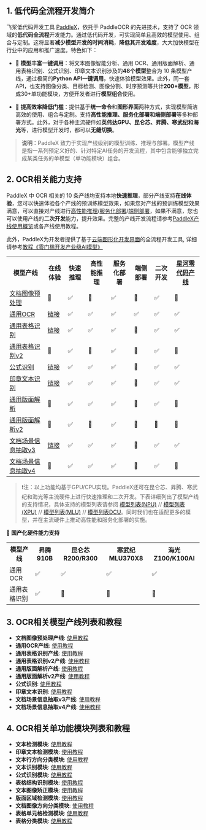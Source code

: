 
## 1. 低代码全流程开发简介

飞桨低代码开发工具 [PaddleX](https://github.com/PaddlePaddle/PaddleX)，依托于 PaddleOCR 的先进技术，支持了 OCR 领域的**低代码全流程**开发能力。通过低代码开发，可实现简单且高效的模型使用、组合与定制。这将显著**减少模型开发的时间消耗**，**降低其开发难度**，大大加快模型在行业中的应用和推广速度。特色如下：

* 🎨 **模型丰富一键调用**：将文本图像智能分析、通用 OCR、通用版面解析、通用表格识别、公式识别、印章文本识别涉及的**48个模型**整合为 10 条模型产线，通过极简的**Python API一键调用**，快速体验模型效果。此外，同一套API，也支持图像分类、目标检测、图像分割、时序预测等共计**200+模型**，形成30+单功能模块，方便开发者进行**模型组合**使用。

* 🚀 **提高效率降低门槛**：提供基于**统一命令**和**图形界面**两种方式，实现模型简洁高效的使用、组合与定制。支持**高性能推理、服务化部署和端侧部署**等多种部署方式。此外，对于各种主流硬件如**英伟达GPU、昆仑芯、昇腾、寒武纪和海光**等，进行模型开发时，都可以**无缝切换**。

>**说明**：PaddleX 致力于实现产线级别的模型训练、推理与部署。模型产线是指一系列预定义好的、针对特定AI任务的开发流程，其中包含能够独立完成某类任务的单模型（单功能模块）组合。

## 2. OCR相关能力支持

PaddleX 中 OCR 相关的 10 条产线均支持本地**快速推理**，部分产线支持**在线体验**，您可以快速体验各个产线的预训练模型效果，如果您对产线的预训练模型效果满意，可以直接对产线进行[高性能推理](https://paddlepaddle.github.io/PaddleX/latest/pipeline_deploy/high_performance_inference.html)/[服务化部署](https://paddlepaddle.github.io/PaddleX/latest/pipeline_deploy/service_deploy.html)/[端侧部署](https://paddlepaddle.github.io/PaddleX/latest/pipeline_deploy/edge_deploy.html)，如果不满意，您也可以使用产线的**二次开发**能力，提升效果。完整的产线开发流程请参考[PaddleX产线使用概览](https://paddlepaddle.github.io/PaddleX/latest/pipeline_usage/pipeline_develop_guide.html)或各产线使用教程。

此外，PaddleX为开发者提供了基于[云端图形化开发界面](https://aistudio.baidu.com/pipeline/mine)的全流程开发工具, 详细请参考[教程《零门槛开发产业级AI模型》](https://aistudio.baidu.com/practical/introduce/546656605663301)

<table >
    <tr>
        <th>模型产线</th>
        <th>在线体验</th>
        <th>快速推理</th>
        <th>高性能推理</th>
        <th>服务化部署</th>
        <th>端侧部署</th>
        <th>二次开发</th>
        <th><a href = "https://aistudio.baidu.com/pipeline/mine">星河零代码产线</a></td>
    </tr>
    <tr>
        <td><a href="https://paddlepaddle.github.io/PaddleX/latest/pipeline_usage/tutorials/ocr_pipelines/doc_preprocessor.html">文档图像预处理</a></td>
        <td>🚧</td>
        <td>✅</td>
        <td>🚧</td>
        <td>✅</td>
        <td>🚧</td>
        <td>✅</td>
        <td>🚧</td>
    </tr>
    <tr>
        <td><a href="https://paddlepaddle.github.io/PaddleX/latest/pipeline_usage/tutorials/ocr_pipelines/OCR.html">通用OCR</a></td>
        <td><a href = "https://aistudio.baidu.com/community/app/91660/webUI?source=appMineRecent">链接</a></td>
        <td>✅</td>
        <td>✅</td>
        <td>✅</td>
        <td>✅</td>
        <td>✅</td>
        <td>✅</td>
    </tr>
    <tr>
        <td><a href="https://paddlepaddle.github.io/PaddleX/latest/pipeline_usage/tutorials/ocr_pipelines/table_recognition.html">通用表格识别</a></td>
        <td><a href = "https://aistudio.baidu.com/community/app/91661?source=appMineRecent">链接</a></td>
        <td>✅</td>
        <td>✅</td>
        <td>✅</td>
        <td>🚧</td>
        <td>✅</td>
        <td>✅</td>
    </tr>
    <tr>
        <td><a href="https://paddlepaddle.github.io/PaddleX/latest/pipeline_usage/tutorials/ocr_pipelines/table_recognition_v2.html">通用表格识别v2</a></td>
        <td>🚧</td>
        <td>✅</td>
        <td>🚧</td>
        <td>✅</td>
        <td>🚧</td>
        <td>✅</td>
        <td>🚧</td>
    </tr>
   </tr>
        <tr>
        <td><a href="https://paddlepaddle.github.io/PaddleX/latest/pipeline_usage/tutorials/ocr_pipelines/formula_recognition.html">公式识别</a></td>
        <td><a href = "https://aistudio.baidu.com/community/app/387976/webUI?source=appCenter">链接</a></td>
        <td>✅</td>
        <td>✅</td>
        <td>✅</td>
        <td>🚧</td>
        <td>✅</td>
        <td>✅</td>
    </tr>
    <tr>
        <td><a href="https://paddlepaddle.github.io/PaddleX/latest/pipeline_usage/tutorials/ocr_pipelines/seal_recognition.html">印章文本识别</a></td>
        <td><a href = "https://aistudio.baidu.com/community/app/387977/webUI?source=appCenter">链接</a></td>
        <td>✅</td>
        <td>✅</td>
        <td>✅</td>
        <td>🚧</td>
        <td>✅</td>
        <td>✅</td>
    </tr>
    <tr>
        <td><a href="https://paddlepaddle.github.io/PaddleX/latest/pipeline_usage/tutorials/ocr_pipelines/layout_parsing.html">通用版面解析</a></td>
        <td>🚧</td>
        <td>✅</td>
        <td>✅</td>
        <td>✅</td>
        <td>🚧</td>
        <td>✅</td>
        <td>🚧</td>
    </tr>
    <tr>
        <td><a href="https://paddlepaddle.github.io/PaddleX/latest/pipeline_usage/tutorials/ocr_pipelines/layout_parsing_v2.html">通用版面解析v2</a></td>
        <td>🚧</td>
        <td>✅</td>
        <td>🚧</td>
        <td>✅</td>
        <td>🚧</td>
        <td>🚧</td>
        <td>🚧</td>
    </tr>
    <tr>
        <td><a href="https://paddlepaddle.github.io/PaddleX/latest/pipeline_usage/tutorials/information_extraction_pipelines/document_scene_information_extraction.html">文档场景信息抽取v3</a></td>
        <td><a href = "https://aistudio.baidu.com/community/app/182491/webUI?source=appCenter">链接</a></td>
        <td>✅</td>
        <td>✅</td>
        <td>✅</td>
        <td>🚧</td>
        <td>✅</td>
        <td>✅</td>
    </tr>
    <tr>
        <td><a href="https://paddlepaddle.github.io/PaddleX/latest/pipeline_usage/tutorials/information_extraction_pipelines/document_scene_information_extraction.html">文档场景信息抽取v4</a></td>
        <td>🚧</td>
        <td>✅</td>
        <td>✅</td>
        <td>✅</td>
        <td>🚧</td>
        <td>✅</td>
        <td>🚧</td>
    </tr>
</table>

> ❗注：以上功能均基于GPU/CPU实现。PaddleX还可在昆仑芯、昇腾、寒武纪和海光等主流硬件上进行快速推理和二次开发。下表详细列出了模型产线的支持情况，具体支持的模型列表请参阅 [模型列表(NPU)](https://paddlepaddle.github.io/PaddleX/latest/support_list/model_list_npu.html) // [模型列表(XPU)](https://paddlepaddle.github.io/PaddleX/latest/support_list/model_list_xpu.html) // [模型列表(MLU)](https://paddlepaddle.github.io/PaddleX/latest/support_list/model_list_mlu.html) // [模型列表DCU](https://paddlepaddle.github.io/PaddleX/latest/support_list/model_list_dcu.html)。同时我们也在适配更多的模型，并在主流硬件上推动高性能和服务化部署的实施。


**🚀 国产化硬件能力支持**

<table>
  <tr>
    <th>模型产线</th>
    <th>昇腾 910B</th>
    <th>昆仑芯 R200/R300</th>
    <th>寒武纪 MLU370X8</th>
    <th>海光 Z100/K100AI</th>
  </tr>
  <tr>
    <td>通用OCR</td>
    <td>✅</td>
    <td>✅</td>
    <td>✅</td>
    <td>✅</td>
  </tr>
  <tr>
    <td>通用表格识别</td>
    <td>✅</td>
    <td>🚧</td>
    <td>🚧</td>
    <td>🚧</td>
  </tr>
</table>


## 3. OCR相关模型产线列表和教程

- **文档图像预处理产线**: [使用教程](https://paddlepaddle.github.io/PaddleX/latest/pipeline_usage/tutorials/ocr_pipelines/doc_preprocessor.html)
- **通用OCR产线**: [使用教程](https://paddlepaddle.github.io/PaddleX/latest/pipeline_usage/tutorials/ocr_pipelines/OCR.html)
- **通用表格识别产线**: [使用教程](https://paddlepaddle.github.io/PaddleX/latest/pipeline_usage/tutorials/ocr_pipelines/table_recognition.html)
- **通用表格识别v2产线**: [使用教程](https://paddlepaddle.github.io/PaddleX/latest/pipeline_usage/tutorials/ocr_pipelines/table_recognition_v2.html)
- **通用版面解析产线**: [使用教程](https://paddlepaddle.github.io/PaddleX/latest/pipeline_usage/tutorials/ocr_pipelines/layout_parsing.html)
- **通用版面解析v2产线**: [使用教程](https://paddlepaddle.github.io/PaddleX/latest/pipeline_usage/tutorials/ocr_pipelines/layout_parsing_v2.html)
- **公式识别**: [使用教程](https://paddlepaddle.github.io/PaddleX/latest/pipeline_usage/tutorials/ocr_pipelines/formula_recognition.html)
- **印章文本识别**: [使用教程](https://paddlepaddle.github.io/PaddleX/latest/pipeline_usage/tutorials/ocr_pipelines/seal_recognition.html)
- **文档场景信息抽取v3产线**: [使用教程](https://paddlepaddle.github.io/PaddleX/latest/pipeline_usage/tutorials/information_extraction_pipelines/document_scene_information_extraction_v3.html)
- **文档场景信息抽取v4产线**: [使用教程](https://paddlepaddle.github.io/PaddleX/latest/pipeline_usage/tutorials/information_extraction_pipelines/document_scene_information_extraction_v4.html)


## 4. OCR相关单功能模块列表和教程

- **文本检测模块**: [使用教程](https://paddlepaddle.github.io/PaddleX/latest/module_usage/tutorials/ocr_modules/text_detection.html)
- **印章文本检测模块**: [使用教程](https://paddlepaddle.github.io/PaddleX/latest/module_usage/tutorials/ocr_modules/seal_text_detection.html)
- **文本行方向分类模块**: [使用教程](https://paddlepaddle.github.io/PaddleX/latest/module_usage/tutorials/ocr_modules/textline_orientation_classification.html)
- **文本识别模块**: [使用教程](https://paddlepaddle.github.io/PaddleX/latest/module_usage/tutorials/ocr_modules/text_recognition.html)
- **公式识别模块**: [使用教程](https://paddlepaddle.github.io/PaddleX/latest/module_usage/tutorials/ocr_modules/formula_recognition.html)
- **表格结构识别模块**: [使用教程](https://paddlepaddle.github.io/PaddleX/latest/module_usage/tutorials/ocr_modules/table_structure_recognition.html)
- **文本图像矫正模块**: [使用教程](https://paddlepaddle.github.io/PaddleX/latest/module_usage/tutorials/ocr_modules/text_image_unwarping.html)
- **版面区域检测模块**: [使用教程](https://paddlepaddle.github.io/PaddleX/latest/module_usage/tutorials/ocr_modules/layout_detection.html)
- **文档图像方向分类模块**: [使用教程](https://paddlepaddle.github.io/PaddleX/latest/module_usage/tutorials/ocr_modules/doc_img_orientation_classification.html)
- **表格单元格检测模块**: [使用教程](https://paddlepaddle.github.io/PaddleX/latest/module_usage/tutorials/ocr_modules/table_cells_detection.html)
- **表格分类模块**: [使用教程](https://paddlepaddle.github.io/PaddleX/latest/module_usage/tutorials/ocr_modules/table_classification.html)
